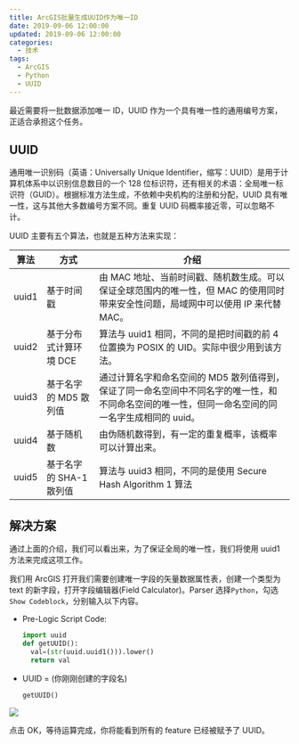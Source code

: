 ```yaml
---
title: ArcGIS批量生成UUID作为唯一ID
date: 2019-09-06 12:00:00
updated: 2019-09-06 12:00:00
categories:
  - 技术
tags:
  - ArcGIS
  - Python
  - UUID
---
```


最近需要将一批数据添加唯一 ID，UUID 作为一个具有唯一性的通用编号方案，正适合承担这个任务。

<!--more-->

## UUID

通用唯一识别码（英语：Universally Unique Identifier，缩写：UUID）是用于计算机体系中以识别信息数目的一个 128 位标识符，还有相关的术语：全局唯一标识符（GUID）。根据标准方法生成，不依赖中央机构的注册和分配，UUID 具有唯一性，这与其他大多数编号方案不同。重复 UUID 码概率接近零，可以忽略不计。

UUID 主要有五个算法，也就是五种方法来实现：

| 算法  | 方式                    | 介绍                                                                                                                                             |
| ----- | ----------------------- | ------------------------------------------------------------------------------------------------------------------------------------------------ |
| uuid1 | 基于时间戳              | 由 MAC 地址、当前时间戳、随机数生成。可以保证全球范围内的唯一性，但 MAC 的使用同时带来安全性问题，局域网中可以使用 IP 来代替 MAC。               |
| uuid2 | 基于分布式计算环境 DCE  | 算法与 uuid1 相同，不同的是把时间戳的前 4 位置换为 POSIX 的 UID。实际中很少用到该方法。                                                          |
| uuid3 | 基于名字的 MD5 散列值   | 通过计算名字和命名空间的 MD5 散列值得到，保证了同一命名空间中不同名字的唯一性，和不同命名空间的唯一性，但同一命名空间的同一名字生成相同的 uuid。 |
| uuid4 | 基于随机数              | 由伪随机数得到，有一定的重复概率，该概率可以计算出来。                                                                                           |
| uuid5 | 基于名字的 SHA-1 散列值 | 算法与 uuid3 相同，不同的是使用 Secure Hash Algorithm 1 算法                                                                                     |

## 解决方案

通过上面的介绍，我们可以看出来，为了保证全局的唯一性，我们将使用 uuid1 方法来完成这项工作。

我们用 ArcGIS 打开我们需要创建唯一字段的矢量数据属性表，创建一个类型为 text 的新字段，打开字段编辑器(Field Calculator)。Parser 选择`Python`，勾选`Show Codeblock`，分别输入以下内容。

- Pre-Logic Script Code:

  ```python
  import uuid
  def getUUID():
    val=(str(uuid.uuid1())).lower()
    return val
  ```

- UUID = (你刚刚创建的字段名)

  ```python
  getUUID()
  ```

![](https://img.iszy.xyz/20190909102342.png)

点击 OK，等待运算完成，你将能看到所有的 feature 已经被赋予了 UUID。
